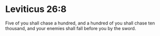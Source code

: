 # Leviticus 26:8

Five of you shall chase a hundred, and a hundred of you shall chase ten thousand, and your enemies shall fall before you by the sword.
